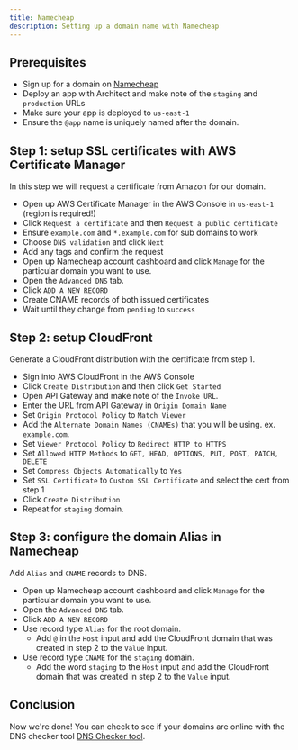 ```yaml
---
title: Namecheap
description: Setting up a domain name with Namecheap
---
```


## Prerequisites

- Sign up for a domain on [Namecheap](https://www.Namecheap.com/domains/)
- Deploy an app with Architect and make note of the `staging` and `production` URLs
- Make sure your app is deployed to `us-east-1`
- Ensure the `@app` name is uniquely named after the domain.

## Step 1: setup SSL certificates with AWS Certificate Manager

In this step we will request a certificate from Amazon for our domain.

- Open up AWS Certificate Manager in the AWS Console in `us-east-1` (region is required!)
- Click `Request a certificate` and then `Request a public certificate`
- Ensure `example.com` and `*.example.com` for sub domains to work
- Choose `DNS validation` and click `Next`
- Add any tags and confirm the request
- Open up Namecheap account dashboard and click `Manage` for the particular domain you want to use.
- Open the `Advanced DNS` tab.
- Click `ADD A NEW RECORD`
- Create CNAME records of both issued certificates
- Wait until they change from `pending` to `success`

## Step 2: setup CloudFront

Generate a CloudFront distribution with the certificate from step 1.

- Sign into AWS CloudFront in the AWS Console
- Click `Create Distribution` and then click `Get Started`
- Open API Gateway and make note of the `Invoke URL`.
- Enter the URL from API Gateway in `Origin Domain Name`
- Set `Origin Protocol Policy` to `Match Viewer`
- Add the `Alternate Domain Names (CNAMEs)` that you will be using. ex. `example.com`.
- Set `Viewer Protocol Policy` to `Redirect HTTP to HTTPS`
- Set `Allowed HTTP Methods` to `GET, HEAD, OPTIONS, PUT, POST, PATCH, DELETE`
- Set `Compress Objects Automatically` to `Yes`
- Set `SSL Certificate` to `Custom SSL Certificate` and select the cert from step 1
- Click `Create Distribution`
- Repeat for `staging` domain.

## Step 3: configure the domain Alias in Namecheap

Add `Alias` and `CNAME` records to DNS.

- Open up Namecheap account dashboard and click `Manage` for the particular domain you want to use.
- Open the `Advanced DNS` tab.
- Click `ADD A NEW RECORD`
- Use record type `Alias` for the root domain.
    - Add `@` in the `Host` input and add the CloudFront domain that was created in step 2 to the `Value` input.
- Use record type `CNAME` for the `staging` domain.
    - Add the word `staging` to the `Host` input and add the CloudFront domain that was created in step 2 to the `Value` input.

## Conclusion

Now we're done! You can check to see if your domains are online with the DNS checker tool [DNS Checker tool](https://dnschecker.org/).
